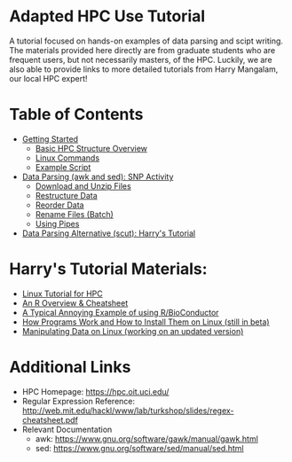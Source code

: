 # Adapted HPC Use Tutorial
A tutorial focused on hands-on examples of data parsing and scipt writing. The materials provided here directly are from graduate students who are frequent users, but not necessarily masters, of the HPC. Luckily, we are also able to provide links to more detailed tutorials from Harry Mangalam, our local HPC expert!


Table of Contents <a name="toc"></a>
=================
* [Getting Started](https://github.com/KerriganBlake/General_HPC_Use_Tutorial/blob/master/Getting_Started.md)
  * [Basic HPC Structure Overview](https://docs.google.com/a/uci.edu/presentation/d/1tnR9giTg6D4IRl9kz4A9zzgoR-69UCsbn6kEN6JYqEk/edit?usp=sharing)
  * [Linux Commands](https://github.com/KerriganBlake/General_HPC_Use_Tutorial/blob/master/Getting_Started.md#commands)
  * [Example Script](https://github.com/KerriganBlake/General_HPC_Use_Tutorial/blob/master/edited_workshop.sh)
* [Data Parsing (awk and sed): SNP Activity](https://github.com/KerriganBlake/General_HPC_Use_Tutorial/blob/master/SNP_Activity.md)
  * [Download and Unzip Files](https://github.com/KerriganBlake/General_HPC_Use_Tutorial/blob/master/SNP_Activity.md#download)
  * [Restructure Data](https://github.com/KerriganBlake/General_HPC_Use_Tutorial/blob/master/SNP_Activity.md#restructure)
  * [Reorder Data](https://github.com/KerriganBlake/General_HPC_Use_Tutorial/blob/master/SNP_Activity.md#reorder)
  * [Rename Files (Batch)](https://github.com/KerriganBlake/General_HPC_Use_Tutorial/blob/master/SNP_Activity.md#rename)
  * [Using Pipes](https://github.com/KerriganBlake/General_HPC_Use_Tutorial/blob/master/SNP_Activity.md#pipe)
* [Data Parsing Alternative (scut): Harry's Tutorial](http://moo.nac.uci.edu/~hjm/scut_cols_HOWTO.html)


Harry's Tutorial Materials:
===========

* [Linux Tutorial for HPC](http://moo.nac.uci.edu/~hjm/biolinux/Linux_Tutorial_12.html)
* [An R Overview & Cheatsheet](http://moo.nac.uci.edu/~hjm/AnRCheatsheet.html)
* [A Typical Annoying Example of using R/BioConductor](http://moo.nac.uci.edu/~hjm/R_BioC_example.html)
* [How Programs Work and How to Install Them on Linux (still in beta)](http://moo.nac.uci.edu/~hjm/How_Programs_Work_On_Linux.html)
* [Manipulating Data on Linux (working on an updated version)](http://moo.nac.uci.edu/~hjm/ManipulatingDataOnLinux.html)

Additional Links
=================
* HPC Homepage: https://hpc.oit.uci.edu/
* Regular Expression Reference: http://web.mit.edu/hackl/www/lab/turkshop/slides/regex-cheatsheet.pdf
* Relevant Documentation
  * awk: https://www.gnu.org/software/gawk/manual/gawk.html
  * sed: https://www.gnu.org/software/sed/manual/sed.html
